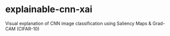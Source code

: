 # explainable-cnn-xai
Visual explanation of CNN image classification using Saliency Maps &amp; Grad-CAM (CIFAR-10)

